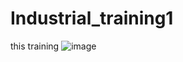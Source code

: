 # Industrial_training1

this training 
![image](https://user-images.githubusercontent.com/92293255/139066752-f3d7553b-6c82-40fa-b5dc-c4b17cf9f234.png)
